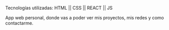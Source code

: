 Tecnologías utilizadas: HTML || CSS || REACT || JS 

App web personal, donde vas a poder ver mis proyectos, mis redes y como contactarme.
